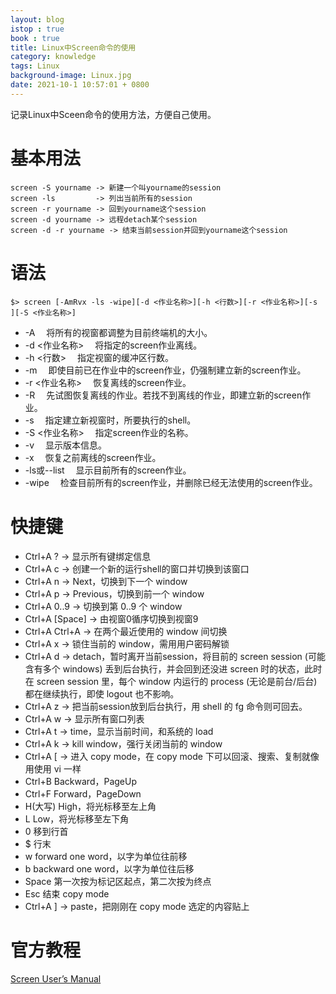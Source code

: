 ```yaml
---
layout: blog
istop : true
book : true
title: Linux中Screen命令的使用
category: knowledge
tags: Linux
background-image: Linux.jpg
date: 2021-10-1 10:57:01 + 0800
---
```


记录Linux中Sceen命令的使用方法，方便自己使用。<!-- more -->
# 基本用法
```shell
screen -S yourname -> 新建一个叫yourname的session
screen -ls         -> 列出当前所有的session
screen -r yourname -> 回到yourname这个session
screen -d yourname -> 远程detach某个session
screen -d -r yourname -> 结束当前session并回到yourname这个session
```
# 语法
```shell
$> screen [-AmRvx -ls -wipe][-d <作业名称>][-h <行数>][-r <作业名称>][-s ][-S <作业名称>]
```
 
* -A 　将所有的视窗都调整为目前终端机的大小。
* -d   <作业名称> 　将指定的screen作业离线。
* -h   <行数> 　指定视窗的缓冲区行数。
* -m 　即使目前已在作业中的screen作业，仍强制建立新的screen作业。
* -r   <作业名称> 　恢复离线的screen作业。
* -R 　先试图恢复离线的作业。若找不到离线的作业，即建立新的screen作业。
* -s 　指定建立新视窗时，所要执行的shell。
* -S   <作业名称> 　指定screen作业的名称。
* -v 　显示版本信息。
* -x 　恢复之前离线的screen作业。
* -ls或--list 　显示目前所有的screen作业。
* -wipe 　检查目前所有的screen作业，并删除已经无法使用的screen作业。


# 快捷键

* Ctrl+A ? -> 显示所有键绑定信息
* Ctrl+A c -> 创建一个新的运行shell的窗口并切换到该窗口
* Ctrl+A n -> Next，切换到下一个 window 
* Ctrl+A p -> Previous，切换到前一个 window 
* Ctrl+A 0..9 -> 切换到第 0..9 个 window
* Ctrl+A [Space] -> 由视窗0循序切换到视窗9
* Ctrl+A Ctrl+A -> 在两个最近使用的 window 间切换 
* Ctrl+A x -> 锁住当前的 window，需用用户密码解锁
* Ctrl+A d -> detach，暂时离开当前session，将目前的 screen session (可能含有多个 windows) 丢到后台执行，并会回到还没进 screen 时的状态，此时在 screen session 里，每个 window 内运行的 process (无论是前台/后台)都在继续执行，即使 logout 也不影响。 
* Ctrl+A z -> 把当前session放到后台执行，用 shell 的 fg 命令则可回去。
* Ctrl+A w -> 显示所有窗口列表
* Ctrl+A t -> time，显示当前时间，和系统的 load 
* Ctrl+A k -> kill window，强行关闭当前的 window
* Ctrl+A [ -> 进入 copy mode，在 copy mode 下可以回滚、搜索、复制就像用使用 vi 一样
* Ctrl+B Backward，PageUp 
* Ctrl+F Forward，PageDown 
* H(大写) High，将光标移至左上角 
* L Low，将光标移至左下角 
* 0 移到行首 
* $ 行末 
* w forward one word，以字为单位往前移 
* b backward one word，以字为单位往后移 
* Space 第一次按为标记区起点，第二次按为终点 
* Esc 结束 copy mode 
* Ctrl+A ] -> paste，把刚刚在 copy mode 选定的内容贴上

# 官方教程
[Screen User’s Manual](https://www.gnu.org/software/screen/manual/screen.html)